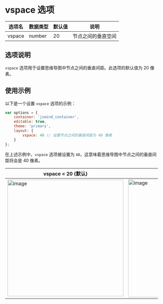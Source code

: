 # vspace 选项

| 选项名 | 数据类型 | 默认值 | 说明 |
| --- | --- | --- | --- |
| vspace | number | 20 | 节点之间的垂直空间 |

## 选项说明

`vspace` 选项用于设置思维导图中节点之间的垂直间距。此选项的默认值为 20 像素。

## 使用示例

以下是一个设置 `vspace` 选项的示例：

```javascript
var options = {
    container: 'jsmind_container',
    editable: true,
    theme: 'primary',
    layout: {
        vspace: 40 // 设置节点之间的垂直间距为 40 像素
    }
};
```

在上述示例中，`vspace` 选项被设置为 `40`，这意味着思维导图中节点之间的垂直间距将会是 40 像素。

| vspace = 20 (默认) | vspace = 40 |
| --- | --- |
| <img width="382" alt="image" src="https://github.com/hizzgdev/jsmind/assets/1690290/d549ada1-3ff0-4180-bbd8-46890843c9fd"> | <img width="387" alt="image" src="https://github.com/hizzgdev/jsmind/assets/1690290/a50fbd70-89c2-4b76-a1bb-a3cdb14b0056"> |

